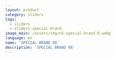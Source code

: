 ```yaml
---
layout: product
category: sliders
tags:
  - sliders
  - sliders-special-brand
image_main: /assets/img/n5-special-brand-8.webp
language: en
name: 'SPECIAL BRAND 08'
description: 'SPECIAL BRAND 08'
---
```

